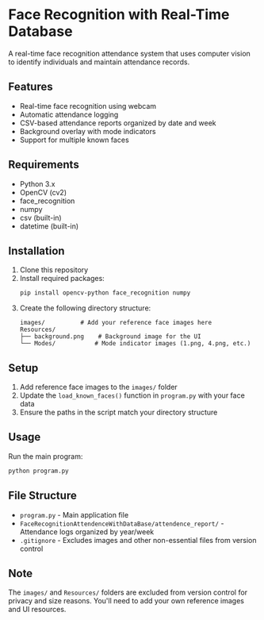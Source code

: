 # Face Recognition with Real-Time Database

A real-time face recognition attendance system that uses computer vision to identify individuals and maintain attendance records.

## Features

- Real-time face recognition using webcam
- Automatic attendance logging
- CSV-based attendance reports organized by date and week
- Background overlay with mode indicators
- Support for multiple known faces

## Requirements

- Python 3.x
- OpenCV (cv2)
- face_recognition
- numpy
- csv (built-in)
- datetime (built-in)

## Installation

1. Clone this repository
2. Install required packages:
   ```bash
   pip install opencv-python face_recognition numpy
   ```
3. Create the following directory structure:
   ```
   images/          # Add your reference face images here
   Resources/
   ├── background.png    # Background image for the UI
   └── Modes/           # Mode indicator images (1.png, 4.png, etc.)
   ```

## Setup

1. Add reference face images to the `images/` folder
2. Update the `load_known_faces()` function in `program.py` with your face data
3. Ensure the paths in the script match your directory structure

## Usage

Run the main program:
```bash
python program.py
```

## File Structure

- `program.py` - Main application file
- `FaceRecognitionAttendenceWithDataBase/attendence_report/` - Attendance logs organized by year/week
- `.gitignore` - Excludes images and other non-essential files from version control

## Note

The `images/` and `Resources/` folders are excluded from version control for privacy and size reasons. You'll need to add your own reference images and UI resources.
